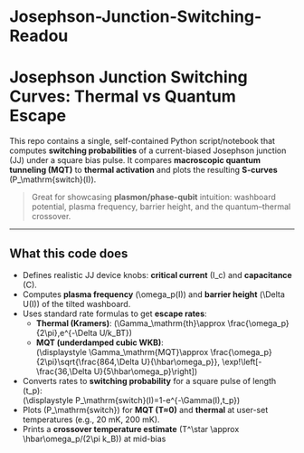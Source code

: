 # Josephson-Junction-Switching-Readou

# Josephson Junction Switching Curves: Thermal vs Quantum Escape

This repo contains a single, self-contained Python script/notebook that computes **switching probabilities** of a current-biased Josephson junction (JJ) under a square bias pulse. It compares **macroscopic quantum tunneling (MQT)** to **thermal activation** and plots the resulting **S-curves** \(P_\mathrm{switch}(I)\).

> Great for showcasing **plasmon/phase-qubit** intuition: washboard potential, plasma frequency, barrier height, and the quantum–thermal crossover.

---

## What this code does

- Defines realistic JJ device knobs: **critical current** \(I_c\) and **capacitance** \(C\).
- Computes **plasma frequency** \(\omega_p(I)\) and **barrier height** \(\Delta U(I)\) of the tilted washboard.
- Uses standard rate formulas to get **escape rates**:
  - **Thermal (Kramers)**: \(\Gamma_\mathrm{th}\approx \frac{\omega_p}{2\pi}\,e^{-\Delta U/k_BT}\)
  - **MQT (underdamped cubic WKB)**:  
    \(\displaystyle \Gamma_\mathrm{MQT}\approx \frac{\omega_p}{2\pi}\sqrt{\frac{864\,\Delta U}{\hbar\omega_p}}\,
    \exp\!\left[-\frac{36\,\Delta U}{5\hbar\omega_p}\right]\)
- Converts rates to **switching probability** for a square pulse of length \(t_p\):  
  \(\displaystyle P_\mathrm{switch}(I)=1-e^{-\Gamma(I)\,t_p}\)
- Plots \(P_\mathrm{switch}\) for **MQT (T≈0)** and **thermal** at user-set temperatures (e.g., 20 mK, 200 mK).
- Prints a **crossover temperature estimate** \(T^\star \approx \hbar\omega_p/(2\pi k_B)\) at mid-bias
